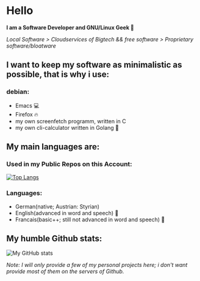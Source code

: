# Hello 

**I am a Software Developer and GNU/Linux Geek 🐧**

*Local Software > Cloudservices of Bigtech && free software > Proprietary software/bloatware*

## I want to keep my software as minimalistic as possible, that is why i use:
### debian:
- Emacs 💻
- Firefox 🔥
- my own screenfetch programm, written in C 
- my own cli-calculator written in Golang 🧮
## My main languages are:
### Used in my Public Repos on this Account:

[![Top Langs](https://github-readme-stats.vercel.app/api/top-langs/?username=666hwll)](https://github.com/anuraghazra/github-readme-stats)

### Languages:
- German(native; Austrian: Styrian) 
- English(advanced in word and speech) 🏴󠁧󠁢󠁥󠁮󠁧󠁿
- Francais(basic++; still not advanced in word and speech) 🥖
## My humble Github stats:
![My GitHub stats](https://github-readme-stats.vercel.app/api?username=666hwll)

*Note: I will only provide a few of my personal projects here; i don't want provide most of them
on the servers of Github.*

